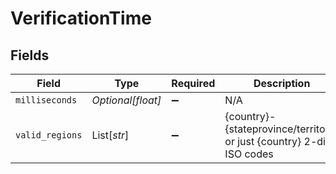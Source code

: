 # VerificationTime


## Fields

| Field                                                                   | Type                                                                    | Required                                                                | Description                                                             |
| ----------------------------------------------------------------------- | ----------------------------------------------------------------------- | ----------------------------------------------------------------------- | ----------------------------------------------------------------------- |
| `milliseconds`                                                          | *Optional[float]*                                                       | :heavy_minus_sign:                                                      | N/A                                                                     |
| `valid_regions`                                                         | List[*str*]                                                             | :heavy_minus_sign:                                                      | {country}-{stateprovince/territory} or just {country} 2-digit ISO codes |